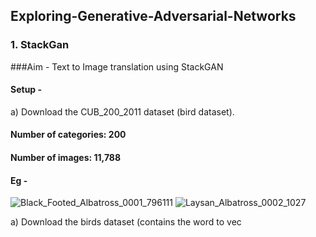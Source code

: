 ## Exploring-Generative-Adversarial-Networks


### 1. StackGan

###Aim - Text to Image translation using StackGAN

#### Setup - 
a) Download the CUB_200_2011 dataset (bird dataset).
####  Number of categories: 200
####  Number of images: 11,788
####  Eg - 
  ![Black_Footed_Albatross_0001_796111](https://user-images.githubusercontent.com/66245321/147773834-e2a3c291-8249-4423-81d9-2ad4674774d5.jpg) ![Laysan_Albatross_0002_1027](https://user-images.githubusercontent.com/66245321/147773856-7afa0f47-2535-4cc6-9192-5d3e44554221.jpg)

a) Download the birds dataset (contains the word to vec 
